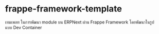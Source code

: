 # frappe-framework-template
เทมเพลท ในการพัฒนา module บน ERPNext ผ่าน Frappe Framework โดยพัฒนาในรูปแบบ Dev Container
